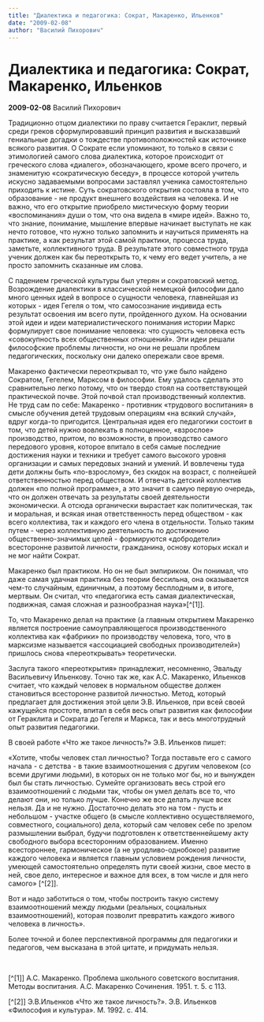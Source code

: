 ```yaml
---
title: "Диалектика и педагогика: Сократ, Макаренко, Ильенков"
date: "2009-02-08"
author: "Василий Пихорович"
---
```


# Диалектика и педагогика: Сократ, Макаренко, Ильенков

**2009-02-08** Василий Пихорович

Традиционно отцом диалектики по праву считается Гераклит, первый среди греков сформулировавший принцип развития и высказавший гениальные догадки о тождестве противоположностей как источнике всякого развития. О Сократе если упоминают, то только в связи с этимологией самого слова диалектика, которое происходит от греческого слова «диалего», обозначающего, кроме всего прочего, и знаменитую «сократическую беседу», в процессе которой учитель искусно задаваемыми вопросами заставлял ученика самостоятельно приходить к истине. Суть сократовского открытия состояла в том, что образование - не продукт внешнего воздействия на человека. И не важно, что его открытие приобрело мистическую форму теории «воспоминания» души о том, что она видела в «мире идей». Важно то, что знание, понимание, мышление впервые начинает выступать не как нечто готовое, что нужно только запомнить и научиться применять на практике, а как результат этой самой практики, процесса труда, заметьте, коллективного труда. В результате этого совместного труда ученик должен как бы переоткрыть то, к чему его ведет учитель, а не просто запомнить сказанные им слова.

С падением греческой культуры был утерян и сократовский метод. Возрождение диалектики в классической немецкой философии дало много ценных идей в вопросе о сущности человека, главнейшая из которых - идея Гегеля о том, что самосознание индивида есть результат освоения им всего пути, пройденного духом. На основании этой идеи и идеи материалистического понимания истории Маркс формулирует свое понимание человека: что сущность человека есть «совокупность всех общественных отношений». Эти идеи решали философские проблемы личности, но они не решали проблем педагогических, поскольку они далеко опережали свое время.

Макаренко фактически переоткрывал то, что уже было найдено Сократом, Гегелем, Марксом в философии. Ему удалось сделать это сравнительно легко потому, что он твердо стоял на соответствующей практической почве. Этой почвой стал производственный коллектив. Не труд сам по себе: Макаренко - противник «трудового воспитания» в смысле обучения детей трудовым операциям «на всякий случай», вдруг когда-то пригодится. Центральная идея его педагогики состоит в том, что детей нужно вовлекать в полноценное, «взрослое» производство, притом, по возможности, в производство самого передового уровня, которое впитало в себя самые последние достижения науки и техники и требует самого высокого уровня организации и самых передовых знаний и умений. И вовлечены туда дети должны быть «по-взрослому», без скидок на возраст, с полнейшей ответственностью перед обществом. И отвечать детский коллектив должен «по полной программе», а это значит в самую первую очередь, что он должен отвечать за результаты своей деятельности экономически. А отсюда органически вырастает как политическая, так и моральная, и всякая иная ответственность перед обществом - как всего коллектива, так и каждого его члена в отдельности. Только таким путем - через коллективную деятельность по достижению общественно-значимых целей - формируются «добродетели» всесторонне развитой личности, гражданина, основу которых искал и не мог найти Сократ.

Макаренко был практиком. Но он не был эмпириком. Он понимал, что даже самая удачная практика без теории бессильна, она оказывается чем-то случайным, единичным, а поэтому бесплодным и, в итоге, мертвым. Он считал, что «педагогика есть самая диалектическая, подвижная, самая сложная и разнообразная наука»[^[1]].

То, что Макаренко делал на практике (а главным открытием Макаренко является построение самоуправляющегося производственного коллектива как «фабрики» по производству человека, того, что в марксизме называется «ассоциацией свободных производителей») пришлось снова «переоткрывать» теоретически.

Заслуга такого «переоткрытия» принадлежит, несомненно, Эвальду Васильевичу Ильенкову. Точно так же, как А.С. Макаренко, Ильенков считает, что каждый человек в нормальном обществе должен становиться всесторонне развитой личностью. Метод, который предлагает для достижения этой цели Э.В. Ильенков, при всей своей кажущейся простоте, впитал в себя весь опыт развития как философии от Гераклита и Сократа до Гегеля и Маркса, так и весь многотрудный опыт развития педагогики.

В своей работе «Что же такое личность?» Э.В. Ильенков пишет:

«Хотите, чтобы человек стал личностью? Тогда поставьте его с самого начала - с детства - в такие взаимоотношения с другим человеком (со всеми другими людьми), в которых он не только мог бы, но и вынужден был бы стать личностью. Сумейте организовать весь строй его взаимоотношений с людьми так, чтобы он умел делать все то, что делают они, но только лучше. Конечно же все делать лучше всех нельзя. Да и не нужно. Достаточно делать это на том - пусть и небольшом - участке общего (в смысле коллективно осуществляемого, совместного, социального) дела, который сам человек себе по зрелом размышлении выбрал, будучи подготовлен к ответственнейшему акту свободного выбора всесторонним образованием. Именно всестороннее, гармоническое (а не уродливо-однобокое) развитие каждого человека и является главным условием рождения личности, умеющей самостоятельно определять пути своей жизни, свое место в ней, свое дело, интересное и важное для всех, в том числе и для него самого» [^[2]].

Вот и надо заботиться о том, чтобы построить такую систему взаимоотношений между людьми (реальных, социальных взаимоотношений), которая позволит превратить каждого живого человека в личность».

Более точной и более перспективной программы для педагогики и педагогов, чем высказана в этой цитате, и придумать нельзя.

 



[^[1]] А.С. Макаренко. Проблема школьного советского воспитания.  Методы воспитания. А.С. Макаренко Сочинения. 1951. т. 5. с 113.

[^[2]] Э.В.Ильенков «Что же такое личность?». Э.В. Ильенков «Философия и культура». М. 1992. с. 414.
